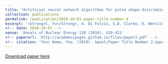 ```yaml
---
title: "Artificial neural network algorithms for pulse shape discrimination and recovery of piled-up pulses in organic scintillators"
collection: publications
permalink: /publication/2010-10-01-paper-title-number-4
excerpt: '<Strong>C. Fu</Strong>, A. Di Fulvio, S.D. Clarke, D. Wentzloff, S.A. Pozzi, H.S. Kim'
<!-- date: 2010-10-01 -->
venue: 'Annals of Nuclear Energy 120 (2018), 410-421'
<!-- paperurl: 'http://academicpages.github.io/files/paper2.pdf' -->
<!-- citation: 'Your Name, You. (2010). &quot;Paper Title Number 2.&quot; <i>Journal 1</i>. 1(2).' -->
---
```

<!-- This paper is about the number 2. The number 3 is left for future work.
 -->
[Download paper here](http://www.sciencedirect.com/science/article/pii/S0306454918302974)

<!-- Recommended citation: Your Name, You. (2010). "Paper Title Number 2." <i>Journal 1</i>. 1(2). -->